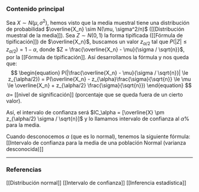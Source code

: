 ### Contenido principal

Sea $X \sim N(\mu, \sigma^2)$, hemos visto que la media muestral tiene una distribución de probabilidad $\overline{X_n} \sim N(\mu, \sigma^2/n)$ ([[Distribución muestral de la media]]). Sea $Z \sim N(0,1)$ la forma tipificada ([[Fórmula de tipificación]]) de $\overline{X_n}$, buscamos un valor $z_{\alpha/2}$ tal que $P(|Z| \le z_{\alpha/2}) = 1-\alpha$, donde $Z = \frac{\overline{X_n} - \mu}{\sigma / \sqrt{n}}$, por la [[Fórmula de tipificación]]. Así desarrollamos la fórmula y nos queda que:
$$
\begin{equation}
P(|\frac{\overline{X_n} - \mu}{\sigma / \sqrt{n}}| \le z_{\alpha/2}) = P(\overline{X_n} - z_{\alpha}\frac{\sigma}{\sqrt{n}} \le \mu \le \overline{X_n} + z_{\alpha/2} \frac{\sigma}{\sqrt{n}})
\end{equation}
$$
$\alpha =$ [[nivel de significación]] (porcentaje que se queda fuera de un cierto valor).

Así, el intervalo de confianza será $IC_\alpha = [\overline{X} \pm z_{\alpha/2} \sigma / \sqrt{n}]$ y lo llamamos intervalo de confianza al $\alpha\%$ para la media.

Cuando desconocemos $\alpha$ (que es lo normal), tenemos la siguiente fórmula: [[Intervalo de confianza para la media de una población Normal (varianza desconocida)]]

--- 
### Referencias

[[Distribución normal]]
[[Intervalo de confianza]]
[[Inferencia estadística]]